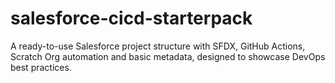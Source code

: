 # salesforce-cicd-starterpack
A ready-to-use Salesforce project structure with SFDX, GitHub Actions, Scratch Org automation and basic metadata, designed to showcase DevOps best practices.
